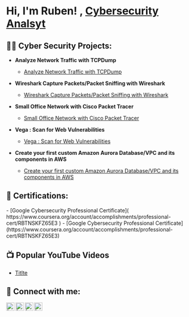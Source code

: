<h1>Hi, I'm Ruben! , <a href="https://www.linkedin.com/in/ruben-navarrete-b56b2554/">Cybersecurity Analsyt</a>

<h2>👨‍💻 Cyber Security Projects:</h2>

- <b>Analyze Network Traffic with TCPDump </b>
  - [Analyze Network Traffic with TCPDump ](https://github.com/RD-NavarreteV/RD-NavarreteV/blob/main/Analyze%20Network%20Traffic%20with%20TCPDump)
    
- <b>Wireshark Capture Packets/Packet Sniffing with Wireshark</b>
  - [Wireshark Capture Packets/Packet Sniffing with Wireshark](https://github.com/url)
 
- <b>Small Office Network with Cisco Packet Tracer</b>
  - [Small Office Network with Cisco Packet Tracer](https://github.com/url)
 
- <b>Vega : Scan for Web Vulnerabilities</b>
  - [Vega : Scan for Web Vulnerabilities](https://github.com/url)

- <b>Create your first custom Amazon Aurora Database/VPC and its components in AWS</b>
  - [Create your first custom Amazon Aurora Database/VPC and its components in AWS](https://github.com/url)
    
<h2>📖 Certifications:</h2>
- [Google Cybersecurity Professional Certificate]( https://www.coursera.org/account/accomplishments/professional-cert/RBTNSKFZ65E3 )
 - [Google Cybersecurity Professional Certificate](https://www.coursera.org/account/accomplishments/professional-cert/RBTNSKFZ65E3)

<h2>📺 Popular YouTube Videos</h2>

- [Titlte](https://www.youtube.com/Url)

<h2> 🤳 Connect with me:</h2>

[<img align="left" alt=" | LinkedIn" width="22px" src="https://cdn.jsdelivr.net/npm/simple-icons@v3/icons/linkedin.svg" />][linkedin]
[<img align="left" alt=" | Twitter" width="22px" src="https://cdn.jsdelivr.net/npm/simple-icons@v3/icons/twitter.svg" />][twitter]
[<img align="left" alt=" | YouTube" width="22px" src="https://cdn.jsdelivr.net/npm/simple-icons@v3/icons/youtube.svg" />][youtube]
[<img align="left" alt=" | Instagram" width="22px" src="https://cdn.jsdelivr.net/npm/simple-icons@v3/icons/instagram.svg" />][instagram]

[linkedin]: https://linkedin.com/in/ruben-navarrete-b56b2554/
[twitter]: https://twitter.com/
[youtube]: https://www.youtube.com/c/
[instagram]: https://www.instagram.com/

